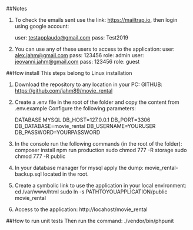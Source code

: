 ##Notes
1. To check the emails sent use the link: https://mailtrap.io, then login using google account:

   user: testapplaudo@gmail.com
   pass: Test2019

2. You can use any of these users to access to the application:
   user: alex.jahm@gmail.com pass: 123456  role: admin
   user: jeovanni.jahm@gmail.com pass: 123456  role: guest

##How install
This steps belong to Linux installation

1. Download the repository to any location in your PC:
   GITHUB: https://github.com/jahm89/movie_rental

2. Create a .env file in the root of the folder and copy the content from .env.example
   Configure the following parameters:

   DATABASE MYSQL
   DB_HOST=127.0.0.1
   DB_PORT=3306
   DB_DATABASE=movie_rental
   DB_USERNAME=YOURUSER
   DB_PASSWORD=YOURPASSWORD

3. In the console run the following commands (in the root of the folder): 
   composer install
   npm run production
   sudo chmod 777 -R storage
   sudo chmod 777 -R public


4. In your database manager for mysql apply the dump: movie_rental-backup.sql located in the root.

5. Create a symbolic link to use the application in your local environment:
   cd /var/www/html
   sudo ln -s PATHTOYOUAPPLICATION/public  movie_rental

6. Access to the application: http://locahost/movie_rental



##How to run unit tests
Then run the command: ./vendor/bin/phpunit
